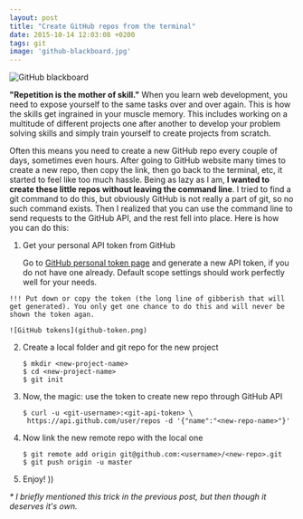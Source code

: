 ```yaml
---
layout: post
title: "Create GitHub repos from the terminal"
date: 2015-10-14 12:03:08 +0200
tags: git
image: 'github-blackboard.jpg'
---
```


![GitHub blackboard](github-blackboard.jpg)

**"Repetition is the mother of skill."** When you learn web development, you need to expose yourself to the same tasks over and over again. This is how the skills get ingrained in your muscle memory. This includes working on a multitude of different projects one after another to develop your problem solving skills and simply train yourself to create projects from scratch.

Often this means you need to create a new GitHub repo every couple of days, sometimes even hours. After going to GitHub website many times to create a new repo, then copy the link, then go back to the terminal, etc, it started to feel like too much hassle. Being as lazy as I am, **I wanted to create these little repos without leaving the command line**. I tried to find a git command to do this, but obviously GitHub is not really a part of git, so no such command exists. Then I realized that you can use the command line to send requests to the GitHub API, and the rest fell into place. Here is how you can do this:

1. Get your personal API token from GitHub

    Go to [GitHub personal token page][token] and generate a new API token, if you do not have one already. Default scope settings should work perfectly well for your needs.

[token]: https://github.com/settings/tokens

    !!! Put down or copy the token (the long line of gibberish that will get generated). You only get one chance to do this and will never be shown the token agan.

    ![GitHub tokens](github-token.png)

2. Create a local folder and git repo for the new project

    ~~~shell
    $ mkdir <new-project-name>
    $ cd <new-project-name>
    $ git init
    ~~~

3. Now, the magic: use the token to create new repo through GitHub API

    ~~~shell
    $ curl -u <git-username>:<git-api-token> \
     https://api.github.com/user/repos -d '{"name":"<new-repo-name>"}'
    ~~~

4. Now link the new remote repo with the local one

    ~~~shell
    $ git remote add origin git@github.com:<username>/<new-repo>.git
    $ git push origin -u master
    ~~~

5. Enjoy! ))

*\* I briefly mentioned this trick in the previous post, but then though it deserves it's own.*
